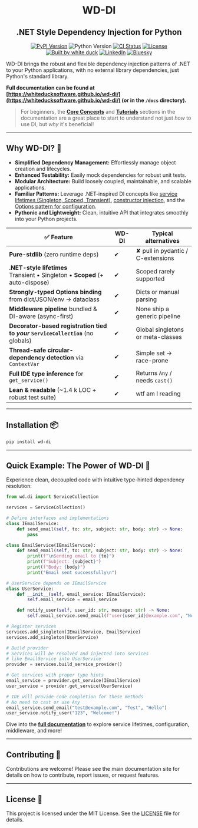 <h1 align="center">WD-DI</h1>
<h2 align="center">.NET Style Dependency Injection for Python</h2>
<p align="center">
  <a href="https://pypi.org/project/wd-di/" target="_blank"><img alt="PyPI Version" src="https://img.shields.io/pypi/v/wd-di?style=for-the-badge&logo=pypi&label=pip%20version"></a>
  <img alt="Python Version" src="https://img.shields.io/badge/python-3.10%2B-blue?style=for-the-badge&logo=python">
  <a href="https://github.com/whiteducksoftware/wd-di/actions/workflows/deploy-whiteduck-pypi.yml" target="_blank"><img alt="CI Status" src="https://img.shields.io/github/actions/workflow/status/whiteducksoftware/wd-di/deploy-whiteduck-pypi.yml?branch=main&style=for-the-badge&logo=githubactions&logoColor=white"></a>
  <a href="https://github.com/whiteducksoftware/wd-di/blob/main/LICENSE" target="_blank"><img alt="License" src="https://img.shields.io/pypi/l/wd-di?style=for-the-badge"></a>
  <a href="https://whiteduck.de" target="_blank"><img alt="Built by white duck" src="https://img.shields.io/badge/Built%20by-white%20duck%20GmbH-white?style=for-the-badge&labelColor=black"></a>
  <a href="https://www.linkedin.com/company/whiteduck" target="_blank"><img alt="LinkedIn" src="https://img.shields.io/badge/linkedin-%230077B5.svg?style=for-the-badge&logo=linkedin&logoColor=white&label=whiteduck"></a>
<a href="https://bsky.app/profile/whiteduck-gmbh.bsky.social" target="_blank"><img alt="Bluesky" src="https://img.shields.io/badge/bluesky-Follow-blue?style=for-the-badge&logo=bluesky&logoColor=%23fff&color=%23333&labelColor=%230285FF&label=whiteduck-gmbh"></a>
</p>

WD-DI brings the robust and flexible dependency injection patterns of .NET to your Python applications, with no external library dependencies, just Python's standard library.

**Full documentation can be found at [https://whiteducksoftware.github.io/wd-di/](https://whiteducksoftware.github.io/wd-di/) (or in the `/docs` directory).** 

> For beginners, the **[Core Concepts](https://whiteducksoftware.github.io/wd-di/core-concepts/)** and **[Tutorials](https://whiteducksoftware.github.io/wd-di/tutorial/)** sections in the documentation are a great place to start to understand not just *how* to use DI, but *why* it's beneficial!

---

## Why WD-DI? 🤔

*   **Simplified Dependency Management:** Effortlessly manage object creation and lifecycles.
*   **Enhanced Testability:** Easily mock dependencies for robust unit tests.
*   **Modular Architecture:** Build loosely coupled, maintainable, and scalable applications.
*   **Familiar Patterns:** Leverage .NET-inspired DI concepts like [service lifetimes (Singleton, Scoped, Transient)](https://whiteducksoftware.github.io/wd-di/core-concepts/lifetimes/), [constructor injection](https://whiteducksoftware.github.io/wd-di/core-concepts/constructor-injection/), and the [Options pattern for configuration](https://whiteducksoftware.github.io/wd-di/core-concepts/configuration/).
*   **Pythonic and Lightweight:** Clean, intuitive API that integrates smoothly into your Python projects.

| ✅ Feature | WD-DI | Typical alternatives |
|-----------|-------|----------------------|
| **Pure-stdlib** (zero runtime deps) | ✔ | ✘ pull in pydantic / C-extensions |
| **.NET-style lifetimes**<br>Transient • Singleton • **Scoped** (+ auto-dispose) | ✔ | Scoped rarely supported |
| **Strongly-typed Options binding** from dict/JSON/env → dataclass | ✔ | Dicts or manual parsing |
| **Middleware pipeline** bundled & DI-aware (async-first) | ✔ | None ship a generic pipeline |
| **Decorator-based registration tied to *your* `ServiceCollection`** (no globals) | ✔ | Global singletons or meta-classes |
| **Thread-safe circular-dependency detection** via `ContextVar` | ✔ | Simple set → race-prone |
| **Full IDE type inference** for `get_service()` | ✔ | Returns `Any` / needs `cast()` |
| **Lean & readable** (~1.4 k LOC + robust test suite) | ✔ | wtf am I reading |

---

## Installation 📦

```bash
pip install wd-di
```

---

## Quick Example: The Power of WD-DI 🚀

Experience clean, decoupled code with intuitive type-hinted dependency resolution:

```python
from wd.di import ServiceCollection

services = ServiceCollection()

# Define interfaces and implementations
class IEmailService:
    def send_email(self, to: str, subject: str, body: str) -> None:
        pass

class EmailService(IEmailService):
    def send_email(self, to: str, subject: str, body: str) -> None:
        print(f"\nSending email to {to}")
        print(f"Subject: {subject}")
        print(f"Body: {body}")
        print("Email sent successfully\n")

# UserService depends on IEmailService
class UserService:
    def __init__(self, email_service: IEmailService):
        self.email_service = email_service

    def notify_user(self, user_id: str, message: str) -> None:
        self.email_service.send_email(f"user{user_id}@example.com", "Notification", message)

# Register services
services.add_singleton(IEmailService, EmailService)
services.add_singleton(UserService)

# Build provider
# Services will be resolved and injected into services 
# like EmailService into UserService
provider = services.build_service_provider()

# Get services with proper type hints
email_service = provider.get_service(IEmailService)
user_service = provider.get_service(UserService)

# IDE will provide code completion for these methods
# No need to cast or use Any
email_service.send_email("test@example.com", "Test", "Hello")
user_service.notify_user("123", "Welcome!")

```

Dive into the **[full documentation](https://whiteducksoftware.github.io/wd-di/)** to explore service lifetimes, configuration, middleware, and more!

---

## Contributing 🤝

Contributions are welcome! Please see the main documentation site for details on how to contribute, report issues, or request features.

---

## License 📜

This project is licensed under the MIT License. See the [LICENSE](LICENSE) file for details.